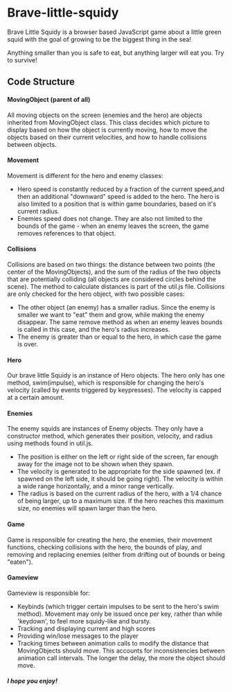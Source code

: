 # Brave-little-squidy
Brave Little Squidy is a browser based JavaScript game about a little green squid with the goal of growing to be the biggest thing in the sea!

Anything smaller than you is safe to eat, but anything larger will eat you. Try to survive!

## Code Structure

#### MovingObject (parent of all)
All moving objects on the screen (enemies and the hero) are objects inherited from MovingObject class. This class decides which picture to display based on how the object is currently moving, how to move the objects based on their current velocities, and how to handle collisions between objects. 

#### Movement
Movement is different for the hero and enemy classes:
  - Hero speed is constantly reduced by a fraction of the current speed,and then an additional "downward" speed is added to the hero. The hero is also limited to a position that is within game boundaries, based on it's current radius.
  - Enemies speed does not change. They are also not limited to the bounds of the game - when an enemy leaves the screen, the game removes references to that object.

#### Collisions
Collisions are based on two things: the distance between two points (the center of the MovingObjects), and the sum of the radius of the two objects that are potentially colliding (all objects are considered circles behind the scene). The method to calculate distances is part of the util.js file. Collisions are only checked for the hero object, with two possible cases:
- The other object (an enemy) has a smaller radius. Since the enemy is smaller we want to "eat" them and grow, while making the enemy disappear. The same remove method as when an enemy leaves bounds is called in this case, and the hero's radius increases.
- The enemy is greater than or equal to the hero, in which case the game is over.


#### Hero
Our brave little Squidy is an instance of Hero objects. The hero only has one method, swim(impulse), which is responsible for changing the hero's velocity (called by events triggered by keypresses). The velocity is capped at a certain amount.


#### Enemies
The enemy squids are instances of Enemy objects. They only have a constructor method, which generates their position, velocity, and radius using methods found in util.js.
- The position is either on the left or right side of the screen, far enough away for the image not to be shown when they spawn.
- The velocity is generated to be appropriate for the side spawned (ex. if spawned on the left side, it should be going right). The velocity is within a wide range horizontally, and a minor range vertically. 
- The radius is based on the current radius of the hero, with a 1/4 chance of being larger, up to a maximum size. If the hero reaches this maximum size, no enemies will spawn larger than the hero.


#### Game
Game is responsible for creating the hero, the enemies, their movement functions, checking collisions with the hero, the bounds of play, and removing and replacing enemies (either from drifting out of bounds or being "eaten").



#### Gameview
Gameview is responsible for:
- Keybinds (which trigger certain impulses to be sent to the hero's swim method). Movement may only be issued once per key, rather than while 'keydown', to feel more squidy-like and bursty.
- Tracking and displaying current and high scores
- Providing win/lose messages to the player
- Tracking times between animation calls to modify the distance that MovingObjects should move. This accounts for inconsistencies between animation call intervals. The longer the delay, the more the object should move.

##### I hope you enjoy!
